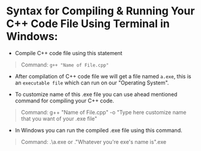 # Syntax for Compiling & Running Your C++ Code File Using Terminal in Windows:

 
* Compile C++ code file using this statement
> Command: `g++ "Name of File.cpp"` 

* After compilation of C++ code file we will get a file named `a.exe`, this is an `executable file` which can run on our "Operating System". 

* To customize name of this .exe file you can use ahead mentioned command for compiling your C++ code. 
> Command: g++ "Name of File.cpp" -o "Type here customize name that you want of your .exe file" 

* In Windows you can run the compiled .exe file using this command. 
> Command: .\a.exe or .\"Whatever you're exe's name is".exe 

